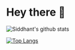 # Hey there 👋

![Siddhant's github stats](https://github-readme-stats.vercel.app/api?username=Sid-149&show_icons=true)

[![Top Langs](https://github-readme-stats.vercel.app/api/top-langs/?username=Sid-149&layout=compact)](https://github.com/anuraghazra/github-readme-stats)
<!--
**Sid-149/Sid-149** is a ✨ _special_ ✨ repository because its `README.md` (this file) appears on your GitHub profile.

Here are some ideas to get you started:

- 🔭 I’m currently working on ...
- 🌱 I’m currently learning ...
- 👯 I’m looking to collaborate on ...
- 🤔 I’m looking for help with ...
- 💬 Ask me about ...
- 📫 How to reach me: ...
- 😄 Pronouns: ...
- ⚡ Fun fact: ...
-->
